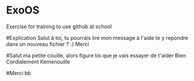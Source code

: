 # ExoOS
Exercise for training to use github at school

#Explication
Salut à toi, tu pourrais lire mon message à l'aide te y repondre dans un nouveau fichier ? :) Merci

#Salut ma petite couille, alors figure toi que je vais essayer de t'aider
Bien Cordialement
Kemenouille

#Merci bb

